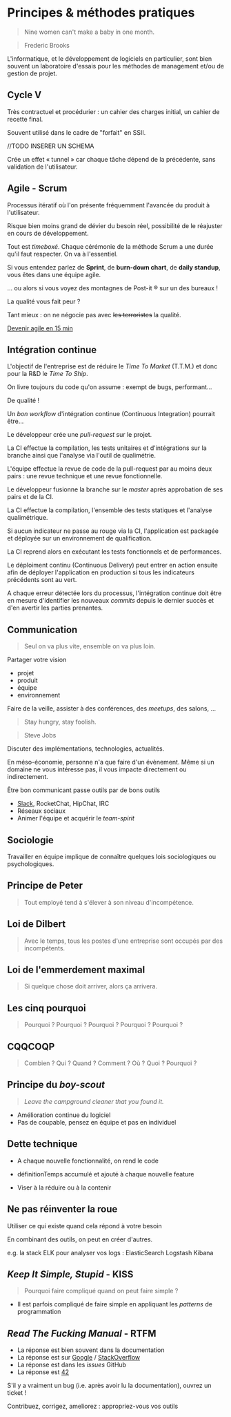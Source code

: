 # Principes & méthodes pratiques


> Nine women can't make a baby in one month.

> Frederic Brooks


L'informatique, et le développement de logiciels en particulier, sont bien souvent un laboratoire d'essais pour les méthodes de management et/ou de gestion de projet.


## Cycle V


Très contractuel et procédurier : un cahier des charges initial, un cahier de recette final.


Souvent utilisé dans le cadre de "forfait" en SSII.


//TODO INSERER UN SCHEMA


Crée un effet « tunnel » car chaque tâche dépend de la précédente, sans validation de l'utilisateur.


## Agile - Scrum


Processus itératif où l'on présente fréquemment l'avancée du produit à l'utilisateur.


Risque bien moins grand de dévier du besoin réel, possibilité de le réajuster en cours de développement.


Tout est *timeboxé*. Chaque cérémonie de la méthode Scrum a une durée qu'il faut respecter. On va à l'essentiel.


Si vous entendez parlez de **Sprint**, de **burn-down chart**, de **daily standup**, vous êtes dans une équipe agile.


... ou alors si vous voyez des montagnes de Post-it ® sur un des bureaux !


La qualité vous fait peur ?

Tant mieux : on ne négocie pas avec ~~les terroristes~~ la qualité.


[Devenir agile en 15 min](https://www.youtube.com/watch?v=3qMpB-UH9kA)


## Intégration continue


L'objectif de l'entreprise est de réduire le *Time To Market* (T.T.M.) et donc pour la R&D le *Time To Ship*.


On livre toujours du code qu'on assume : exempt de bugs, performant...

De qualité !


Un *bon* *workflow* d'intégration continue (Continuous Integration) pourrait être...


Le développeur crée une *pull-request* sur le projet.


La CI effectue la compilation, les tests unitaires et d'intégrations sur la branche ainsi que l'analyse via l'outil de qualimétrie.


L'équipe effectue la revue de code de la pull-request par au moins deux pairs : une revue technique et une revue fonctionnelle.


Le développeur fusionne la branche sur le *master* après approbation de ses pairs et de la CI.


La CI effectue la compilation, l'ensemble des tests statiques et l'analyse qualimétrique.


Si aucun indicateur ne passe au rouge via la CI, l'application est packagée et déployée sur un environnement de qualification.


La CI reprend alors en exécutant les tests fonctionnels et de performances.


Le déploiment continu (Continuous Delivery) peut entrer en action ensuite afin de déployer l'application en production si tous les indicateurs précédents sont au vert.


A chaque erreur détectée lors du processus, l'intégration continue doit être en mesure d'identifier les nouveaux *commits* depuis le dernier succès et d'en avertir les parties prenantes.


## Communication

> Seul on va plus vite, ensemble on va plus loin.


Partager votre vision
* projet
* produit
* équipe
* environnement


Faire de la veille, assister à des conférences, des *meetups*, des salons, ...


> Stay hungry, stay foolish.

> Steve Jobs


Discuter des implémentations, technologies, actualités.


En méso-économie, personne n'a que faire d'un évènement. Même si un domaine ne vous intéresse pas, il vous impacte directement ou indirectement.


Être bon communicant passe outils par de bons outils


* [Slack](http://www.slack.com), RocketChat, HipChat, IRC
* Réseaux sociaux
* Animer l'équipe et acquérir le *team-spirit*


## Sociologie


Travailler en équipe implique de connaître quelques lois sociologiques ou psychologiques.


## Principe de Peter

> Tout employé tend à s'élever à son niveau d'incompétence.


## Loi de Dilbert

> Avec le temps, tous les postes d'une entreprise sont occupés par des incompétents.


## Loi de l'emmerdement maximal

> Si quelque chose doit arriver, alors ça arrivera.


## Les cinq pourquoi

> Pourquoi ? Pourquoi ? Pourquoi ? Pourquoi ? Pourquoi ?


## CQQCOQP

> Combien ? Qui ? Quand ? Comment ? Où ? Quoi ? Pourquoi ?


## Principe du *boy-scout*

> *Leave the campground cleaner that you found it.*


* Amélioration continue du logiciel
* Pas de coupable, pensez en équipe et pas en individuel


## Dette technique

* A chaque nouvelle fonctionnalité, on rend le code 

* définitionTemps accumulé et ajouté à chaque nouvelle feature
* Viser à la réduire ou à la contenir


## Ne pas réinventer la roue


Utiliser ce qui existe quand cela répond à votre besoin


En combinant des outils, on peut en créer d'autres.

e.g. la stack ELK pour analyser vos logs : ElasticSearch Logstash Kibana


## *Keep It Simple, Stupid* - KISS

> Pourquoi faire compliqué quand on peut faire simple ?


* Il est parfois compliqué de faire simple en appliquant les *patterns* de programmation


## *Read The Fucking Manual* - RTFM


* La réponse est bien souvent dans la documentation
* La réponse est sur [Google](http://lmgtfy.com/?q=google.fr&l=1) / [StackOverflow](http://lmgtfy.com/?q=stacksverflow.com&l=1)
* La réponse est dans les *issues* GitHub
* La réponse est [42](https://en.wikipedia.org/wiki/42_(number)#The_Hitchhiker.27s_Guide_to_the_Galaxy)


S'il y a vraiment un bug (i.e. après avoir lu la documentation), ouvrez un ticket !


Contribuez, corrigez, ameliorez : appropriez-vous vos outils